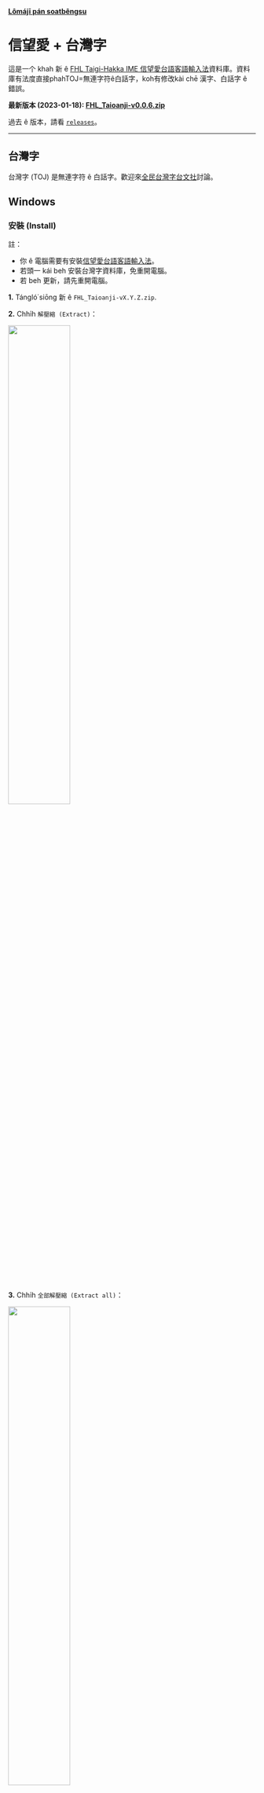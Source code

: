 **[Lômájī pán soatbêngsu](README.lmj.md)**

# 信望愛 + 台灣字

這是一个 khah 新 ê [FHL Taigi-Hakka IME 信望愛台語客語輸入法](https://taigi.fhl.net/TaigiIME/)資料庫。資料庫有法度直接phahTOJ=無連字符ê白話字，koh有修改kài chē 漢字、白話字 ê 錯誤。

**最新版本 (2023-01-18): [FHL_Taioanji-v0.0.6.zip](https://github.com/sinbongai/toj/releases/download/v0.0.6/FHL_Taioanji-v0.0.6.zip)**

過去 ê 版本，請看 [`releases`](https://github.com/sinbongai/toj/releases)。

---

## 台灣字

台灣字 (TOJ) 是無連字符 ê 白話字。歡迎來[全民台灣字台文社](https://www.facebook.com/groups/3890458310987344)討論。

## Windows

### 安裝 (Install)

註：

- 你 ê 電腦需要有安裝[信望愛台語客語輸入法](https://taigi.fhl.net/TaigiIME/)。
- 若頭一 kái beh 安裝台灣字資料庫，免重開電腦。
- 若 beh 更新，請先重開電腦。

**1.** Tángló͘ siōng 新 ê `FHL_Taioanji-vX.Y.Z.zip`.

**2.** Chhi̍h `解壓縮 (Extract)`：

<img src="soatbeng/01-download.png" width="50%" height="50%">

**3.** Chhi̍h `全部解壓縮 (Extract all)`：

<img src="soatbeng/02-extract.png" width="50%" height="50%">

**4.** Chhi̍h `解壓縮 (Extract)` 到一个資料夾：

<img src="soatbeng/03-extract.png" width="50%" height="50%">

**5.** Chhi̍h 資料夾 ka phah 開：

<img src="soatbeng/04-open.png" width="50%" height="50%">

**6.** Chhi̍h `windows_install.bat` (chhi̍h 落去無反應是正常)

<img src="soatbeng/05-install.png" width="50%" height="50%">

Ánne to̍h ē sái 開始使用。若 iáu 無台灣字，請重新開機，koh 試一 pái。

Ūi tio̍h phah 台灣字 khah 利便，輸入法 ê 設定做 1-9 選漢字：

<img src="soatbeng/06-settings.png" width="50%" height="50%">

---

### 刪除 (Uninstall)

**1.** 重新開機 / Restart。完成刪除 chìn 前，m̄ thang 切換 FHL 輸入法。
   
**2.** Chhi̍h `windows_uninstall.bat`

---

### 若有 tú tio̍h 問題：

若無法度裝 á 是刪，請手動 kā `TalmageOverride.db` 裝/刪。請 ē 記得 ta̍k pái **裝/刪 chìn 前 ài 重新開機。**

請手動 phah 開輸入法 ê 資料夾，kā 資料庫刪除，koh 重新開機 to̍h ē sái 得。

#### 1. Phah 開輸入法 ê 資料夾

Phah 開輸入法 ê 資料夾有 2 个法度：

1 (A). Tī `檔案總管 (explorer)` ê Folder Path 頂面 phah：

```
%APPDATA%\FHL TaigiIME\IMTalmage
```

<img src="soatbeng/alt01-manual.png" width="50%" height="50%">

**á 是**

1 (B). Chhōe `cmd` ka phah 開：

<img src="soatbeng/alt02-cmd.png" width="50%" height="50%">

Kā `explorer.exe` phah 開，tio̍h 手 phah： `explorer.exe "%APPDATA%\FHL TaigiIME\IMTalmage"`

<img src="soatbeng/alt03-open.png" width="50%" height="50%">

#### 2. Kā 資料庫刪除

刪 `TalmageOverride.db`:

<img src="soatbeng/alt04-override.png" width="50%" height="50%">

---

## 蘋果 (Mac)

請 tángló͘ kah Windows 仝款 ê `FHL_Taioanji.zip`，koh 解壓縮到一个資料夾。

用搜尋 (Finder) chhōe `~/Library/Application Support/FHL TaigiIME/IMTalmage`。Kā `TalmageOverride.db` hē tī “IMTalmage” to̍h ē sái 得使用。

若beh刪除，kā `TalmageOverride.db` 刪除 to̍h ē sái 得。

## Developers

There's just a simple build script in `src/build.py`. You will need a CSV file with 4 columns:

```
1. id - a number
2. original lomaji - fully hyphenated as in the original FHL database
3. taioanji - with hyphens removed (either joined or spaced) as required
4. hanji - desired hanji output

Run the script and copy the output SQLite database `TalmageOverride.db` to the appropriate folder for your platform. To uninstall or modify, you must log out and log back in (or reboot) first.